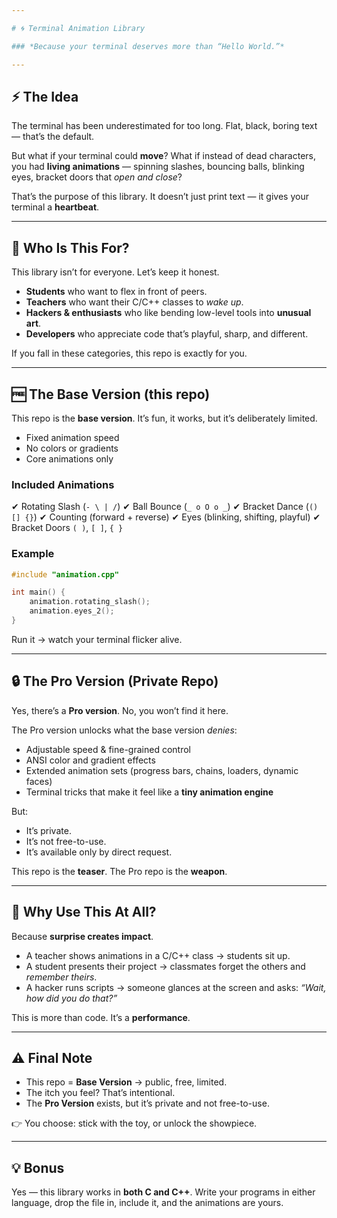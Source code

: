 ```yaml
---

# 🌀 Terminal Animation Library

### *Because your terminal deserves more than “Hello World.”*

---
```


## ⚡ The Idea

The terminal has been underestimated for too long.
Flat, black, boring text — that’s the default.

But what if your terminal could **move**?
What if instead of dead characters, you had **living animations** — spinning slashes, bouncing balls, blinking eyes, bracket doors that *open and close*?

That’s the purpose of this library.
It doesn’t just print text — it gives your terminal a **heartbeat**.

---

## 🎯 Who Is This For?

This library isn’t for everyone. Let’s keep it honest.

* **Students** who want to flex in front of peers.
* **Teachers** who want their C/C++ classes to *wake up*.
* **Hackers & enthusiasts** who like bending low-level tools into **unusual art**.
* **Developers** who appreciate code that’s playful, sharp, and different.

If you fall in these categories, this repo is exactly for you.

---

## 🆓 The Base Version (this repo)

This repo is the **base version**. It’s fun, it works, but it’s deliberately limited.

* Fixed animation speed
* No colors or gradients
* Core animations only

### Included Animations

✔ Rotating Slash (`- \ | /`)
✔ Ball Bounce (`_ o O o _`)
✔ Bracket Dance (`() [] {}`)
✔ Counting (forward + reverse)
✔ Eyes (blinking, shifting, playful)
✔ Bracket Doors `( )`, `[ ]`, `{ }`

### Example

```cpp
#include "animation.cpp"

int main() {
    animation.rotating_slash();
    animation.eyes_2();
}
```

Run it → watch your terminal flicker alive.

---

## 🔒 The Pro Version (Private Repo)

Yes, there’s a **Pro version**.
No, you won’t find it here.

The Pro version unlocks what the base version *denies*:

* Adjustable speed & fine-grained control
* ANSI color and gradient effects
* Extended animation sets (progress bars, chains, loaders, dynamic faces)
* Terminal tricks that make it feel like a **tiny animation engine**

But:

* It’s private.
* It’s not free-to-use.
* It’s available only by direct request.

This repo is the **teaser**. The Pro repo is the **weapon**.

---

## 🤔 Why Use This At All?

Because **surprise creates impact**.

* A teacher shows animations in a C/C++ class → students sit up.
* A student presents their project → classmates forget the others and *remember theirs*.
* A hacker runs scripts → someone glances at the screen and asks: *“Wait, how did you do that?”*

This is more than code.
It’s a **performance**.

---

## ⚠️ Final Note

* This repo = **Base Version** → public, free, limited.
* The itch you feel? That’s intentional.
* The **Pro Version** exists, but it’s private and not free-to-use.

👉 You choose: stick with the toy, or unlock the showpiece.

---

## 💡 Bonus

Yes — this library works in **both C and C++**.
Write your programs in either language, drop the file in, include it, and the animations are yours.
